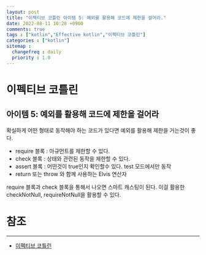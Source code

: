 ```yaml
---
layout: post
title: "이펙티브 코틀린 아이템 5: 예외를 활용해 코드에 제한을 걸어라."
date: 2022-08-11 10:28 +0900
comments: true
tags : ["kotlin","Effective kotlin","이펙티브 코틀린"]
categories : ["kotlin"]
sitemap :
  changefreq : daily
  priority : 1.0
---
```


# 이펙티브 코틀린
## 아이템 5: 예외를 활용해 코드에 제한을 걸어라

확실하게 어떤 형태로 동작해야 하는 코드가 있다면 예외를 활용해 제한을 거는것이 좋다.

* require 블록 :  아규먼트를 제한할 수 있다.
* check 블록 : 상태와 관련된 동작을 제한할 수 있다.
* assert 블록 : 어떤것이 true인지 확인할수 있다. test 모드에서만 동작
* return 또는 throw 와 함께 사용하는 Elvis 연산자

require 블록과 check 블록을 통해서 나오면 스마트 캐스팅이 된다. 
이걸 활용한 checkNotNull, requireNotNull을 활용할 수 있다.

# 참조

-----
* [이펙티브 코틀린](http://www.yes24.com/Product/Goods/106225986)

